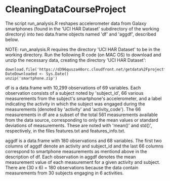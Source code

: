 # CleaningDataCourseProject

The script run_analysis.R reshapes accelerometer data from Galaxy smartphones (found in the 'UCI HAR Dataset' subdirectory of the working directory) into two data.frame objects named 'df' and 'aggdf', described below. 

NOTE: run_analysis.R requires the directory 'UCI HAR Dataset' to be in the working directory.
  Run the following R code (on MAC OS) to download and unzip the necessary data, creating the directory 'UCI HAR Dataset':
  ```
  download.file('https://d396qusza40orc.cloudfront.net/getdata%2Fprojectfiles%2FUCI%20HAR%20Dataset.zip','smartphone.zip','curl')
  DateDownloaded <- Sys.Date()
  unzip('smartphone.zip')
  ```
df is a data.frame with 10,299 observations of 69 variables.
    Each observation consists of a subject noted by 'subject_id', 66 various measurements from the subject's smartphone's accelerometer, and a label indicating the activity in which the subject was engaged during the measurements (denoted by 'activity' and 'activity_code'). 
    The 66 measurements in df are a subset of the total 561 measurements available from the data source, corresponding to only the mean values or standard deviations of measurements. These are noted with 'mean()' and std()', respectively, in the files features.txt and features_info.txt.
  
aggdf is a data.frame with 180 observations and 68 variables.
    The first two columns of aggdf denote an activity and subject_id and the last 66 columns correspond to smartphone measurements as mentiond above in the description of df.
    Each observation in aggdf denotes the mean measurement value of each measurement for a given activity and subject.
    There are (30 x 6) = 180 observations because the data contain measurements from 30 subjects engaging in 6 activities.
